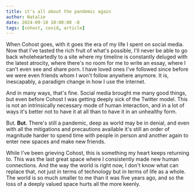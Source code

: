 ```yaml
---
title: it's all about the pandemic again
author: Natalie
date: 2024-09-10 10:00:00 -8
tags: [cohost, covid, article]
---
```


When Cohost goes, with it goes the era of my life I spent on social media. Now that I've tasted the rich fruit of what's possible, I'll never be able to go back wholeheartedly to a site where my timeline is constantly deluged with the latest atrocity, where there's no room for me to write an essay, where I can't even see and share porn. I have loved ones I've followed since before we were even friends whom I won't follow anywhere anymore. It is, inescapably, a paradigm change in how I use the internet.

And in many ways, that's fine. Social media brought me many good things, but even before Cohost I was getting deeply sick of the Twitter model. This is not an intrinsically necessary mode of human interaction, and in a lot of ways it's better not to have it at all than to have it in an unhealthy form.

But. **But.** There's still a pandemic, deep as world may be in denial, and even with all the mitigations and precautions available it's still an order of magnitude harder to spend time with people in person and another again to enter new spaces and make new friends.

While I've been grieving Cohost, this is something my heart keeps returning to. This was the last great space where I consistently made new human connections. And the way the world is right now, I don't know what can replace that, not just in terms of technology but in terms of life as a whole. The world is so much smaller to me than it was five years ago, and so the loss of a deeply valued space hurts all the more keenly.
